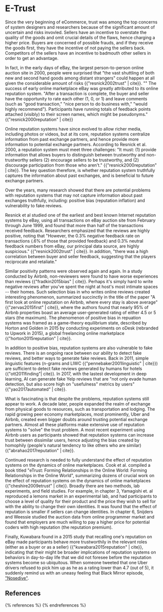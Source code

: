 E-Trust
=======

Since the very beginning of eCommerce, trust was among the top concerns of system designers and researchers because of the significant amount of uncertain and risks invovled. Sellers have an incentive to overstate the quality of the goods and omit crucial details of the flaws, hence charging a higher price. Buyers are concerned of possible frauds, and if they receive the goods first, they have the incentive of not paying the sellers back. Competitors of the sellers have an incentive to badmouth other sellers in order to get an advantage.

In fact, in the early days of eBay, the largest person-to-person online auction site in 2000, people were surprised that "the vast shuttling of both new and second hand goods among distant strangers" could happen at all given the considerable amount of risks {{"resnick2002trust" | cite}}. "" The success of early online marketplace eBay was greatly attributed to its online reputation system. "After a transaction is complete, the buyer and seller have the opportunity to rate each other (1, 0, or 1) and leave comments (such as "good transaction," "nice person to do business with," "would highly recommend"). Participants have running totals of feedback points attached (visibly) to their screen names, which might be pseudonyms." {{"resnick2000reputation" | cite}}

Online reputation systems have since evolved to allow richer media, including photos or videos, but at its core, reputation systems centralize information from past exchange partners, and hence provide more information to potential exchange partners. According to Resnick et al. 2000, a reputation system must meet three challenges: "It must: (1) provide information that allows buyers to distinguish between trustworthy and non-trustworthy sellers (2) encourage sellers to be trustworthy, and (2) discourage participation from those who aren't." {{"resnick2000reputation" | cite}}. The key question therefore, is whether reputation system truthfully captures the information about past exchanges, and is beneficial to future exchange partners.

Over the years, many research showed that there are potential problems with reputation systems that may not capture information about past exchanges truthfully, including: positive bias (reputation inflation) and vulnerability to fake reviews.

Resnick et al studied one of the earliest and best known Internet reputation systems by eBay, using all transactions on eBay auction site from February through June 1999, and found that more than half of the transactions received feedback. Researchers emphasized that the reviews are highly positive, noting that "However, the 0.3% negative feedback rate on transactions (.6% of those that provided feedback) and 0.3% neutral feedback numbers from eBay, our principal data source, are highly suspicious." {{"resnick2002trust" | cite}}. In addition, "there was a high correlation between buyer and seller feedback, suggesting that the players reciprocate and retaliate."

Similar positivity patterns were observed again and again. In a study conducted by Airbnb, non-reviewers were found to have worse experiences than reviews {{"fradkin2015bias" | cite}}. Perhaps it's simply hard to write negative reviews after you've spent the night at host's most intimate spaces -- their homes. Such selection bias in who writes online reviews created interesting phenomenon, summarized succinctly in the title of the paper "A first look at online reputation on Airbnb, where every stay is above average" {{"zervas2015first" | cite}}, where the authors found that nearly 95% of Airbnb properties boast an average user-generated rating of either 4.5 or 5 stars (the maximum). The phenomenon of positive bias in repuation systems was framed as a game-theory equilibrium state, described by Horton and Golden in 2015 by conducting experiments on oDesk (rebranded to Upwork in 2015), a global freelancing online marketplace {{"horton2015reputation" | cite}}.

In addition to positive bias, reputation systems are also vulnerable to fake reviews. There is an ongoing race between our ability to detect fake reviews, and better ways to generate fake reviews. Back in 2011, simple linguistic features (n-grams and LIWC {{"pennebaker2001linguistic" | cite}}) are sufficient to detect fake reviews generated by humans for hotels {{"ott2011finding"| cite}}. In 2017, with the lastest development in deep learning, AI can generate fake Yelp reviews that are "not only evade human detection, but also score high on "usefulness" metrics by users" {{"yao2017automated" | cite}}.

What is fascinating is that despite the problems, reputation systems still appear to work. A decade later, people expanded the realm of exchange from physical goods to resources, such as transportation and lodging. The rapid growing peer economy marketplaces, most prominently, Uber and Airbnb, created even bigger doubts around trusting potential exchange partners. Almost all these platforms make extensive use of reputation systems to "solve" the trust problem. A most recent experiment using Airbnb users as participants showed that reputation systems can increase trust between dissimilar users, hence adjusting the bias created by homophily (people's natural tendency to like others who are similar) {{"abrahao2017reputation" | cite}}.

Continued research is needed to fully understand the effect of reputation systems on the dynamics of online marketplaces. Cook et al. compiled a book titled "eTrust: Forming Relationships in the Online World: Forming Relationships in the Online World", summarizing dozens of crucial work on the effect of reputation systems on the dynamics of online marketplaces {{"cheshire2009etrust" | cite}}. Broadly there are two methods, lab experiments, and field studies. For example, in chapter 3, Yamagishi et. al reproduced a lemons market in an experimental lab, and had participants to choose a level of quality for their product and the price they wish to sell for with the ability to change their own identities. It was found that the effect of reputation is smaller if sellers can change identities. In chapter 6, Snijders and Weessie studied the auction data from online programmer market and found that employers are much willing to pay a higher price for potential coders with high reputation (the reputation premium).

Finally, Kuwabara found in a 2015 study that recalling one's reputation on eBay made participants behave more trustworthily in the relevant roles (either as a buyer or as a seller) {{"kuwabara2015reputation" | cite}}, indicating that their might be broader implications of reputation systems on behaviors in day-to-day life that we did not foresee before the reputation systems become so ubiquitous. When someone tweeted that one Uber drivers refused to pick him up as he as a rating lower than 4.7 (out of 5), it suddenly remind us with an uneasy feeling that Black Mirror episode, ["Nosedive"](https://www.theverge.com/2016/10/24/13379204/black-mirror-season-3-episode-1-nosedive-recap).

References
----------

{% references %} {% endreferences %}
